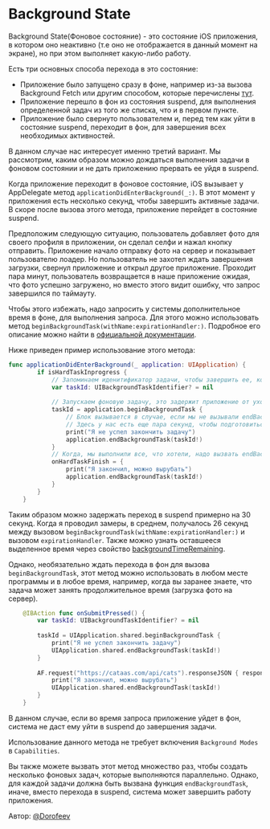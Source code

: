 #  Background State

Background State(Фоновое состояние) - это состояние iOS приложения, в котором оно неактивно (т.е оно не отображается в данный момент на экране), но при этом выполняет какую-либо работу.

Есть три основных способа перехода в это состояние:

- Приложение было запущено сразу в фоне, например из-за вызова Background Fetch или другим способом, которые перечислены [тут](https://developer.apple.com/documentation/xcode/configuring-background-execution-modes/).
- Приложение перешло в фон из состояния suspend, для выполнения определенной задач из того же списка, что и в первом пункте.
- Приложение было свернуто пользователем и, перед тем как уйти в состояние suspend, переходит в фон, для завершения всех необходимых активностей.

В данном случае нас интересует именно третий вариант. Мы рассмотрим, каким образом можно дождаться выполнения задачи в фоновом состоянии и не дать приложению прервать ее уйдя в suspend.

Когда приложение переходит в фоновое состояние, iOS вызывает у AppDelegate метод `applicationDidEnterBackground(_:)`. В этот момент у приложения есть несколько секунд, чтобы завершить активные задачи. В скоре после вызова этого метода, приложение перейдет в состояние suspend.

Предположим следующую ситуацию, пользователь добавляет фото для своего профиля в приложении, он сделал селфи и нажал кнопку отправить. Приложение начало отправку фото на сервер и показывает пользователю лоадер. Но пользователь не захотел ждать завершения загрузки, свернул приложение и открыл другое приложение. Проходит пара минут, пользователь возвращается в наше приложение ожидая, что фото успешно загружено, но вместо этого видит ошибку, что запрос завершился по таймауту. 

Чтобы этого избежать, надо запросить у системы дополнительное время в фоне, для выполнения запроса. Для этого можно использовать метод `beginBackgroundTask(withName:expirationHandler:)`. Подробное его описание можно найти в [официальной документации](https://developer.apple.com/documentation/uikit/uiapplication/1623051-beginbackgroundtask).

Ниже приведен пример использование этого метода:
```swift
func applicationDidEnterBackground(_ application: UIApplication) { 
        if isHardTaskInprogress {                            
            // Запоминаем иденитификатор задачи, чтобы завершить ее, когда приложение готово к переходу в suspend          
            var taskId: UIBackgroundTaskIdentifier? = nil
            
            // Запускаем фоновую задачу, это задержит приложение от ухода в suspend
            taskId = application.beginBackgroundTask { 
                // Блок вызывается в случае, если мы не вызывали endBackgroundTask, за отведенное системой время 
                // Здесь у нас есть еще пара секунд, чтобы подготовиться к переходу в suspend
                print("Я не успел закончить задачу")
                application.endBackgroundTask(taskId!)
            }
            // Когда, мы выполнили все, что хотели, надо вызвать endBackgroundTask, чтобы приложение перешло в suspend
            onHardTaskFinish = { 
                print("Я закончил, можно вырубать")
                application.endBackgroundTask(taskId!)
            }
        }
    }
```

Таким образом можно задержать переход в suspend примерно на 30 секунд. Когда я проводил замеры, в среднем, получалось 26 секунд между вызовом `beginBackgroundTask(withName:expirationHandler:)` и вызовом `expirationHandler`. Также можно узнать оставшееся выделенное время через свойство [backgroundTimeRemaining](https://developer.apple.com/documentation/uikit/uiapplication/1623029-backgroundtimeremaining).

Однако, необязательно ждать перехода в фон для вызова `beginBackgroundTask`, этот метод можно использовать в любом месте программы и в любое время, например, когда вы заранее знаете, что задача может занять продолжительное время (загрузка фото на сервер).
```swift
    @IBAction func onSubmitPressed() {
        var taskId: UIBackgroundTaskIdentifier? = nil
        
        taskId = UIApplication.shared.beginBackgroundTask {
            print("Я не успел закончить задачу")
            UIApplication.shared.endBackgroundTask(taskId!)
        }
        
        AF.request("https://cataas.com/api/cats").responseJSON { response in
            print("Я закончил, можно вырубать")
            UIApplication.shared.endBackgroundTask(taskId!)
        }
    }
```
В данном случае, если во время запроса приложение уйдет в фон, система не даст ему уйти в suspend до завершения задачи.

Использование данного метода не требует включения `Background Modes` в `Capabilities`. 

Вы также можете вызвать этот метод множество раз, чтобы создать несколько фоновых задач, которые выполняются параллельно. Однако, для каждой задачи должна быть вызвана функция `endBackgroundTask`, иначе, вместо перехода в suspend, система может завершить работу приложения.

<div style={{textAlign:"right"}}>Автор: <a href="https://github.com/Dorofeev">@Dorofeev</a></div>
